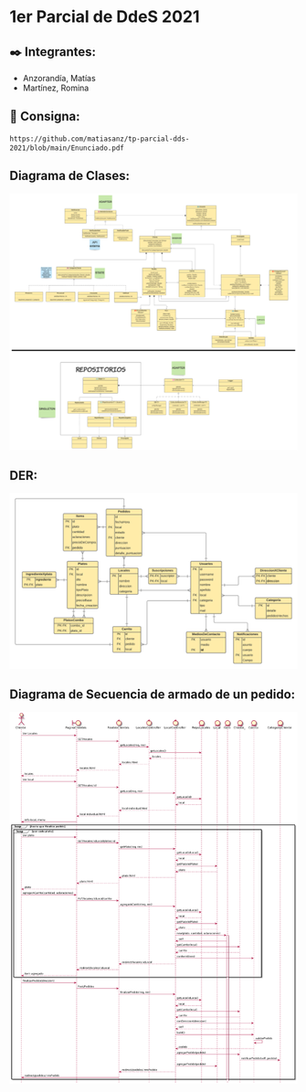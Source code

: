 # 1er Parcial de DdeS 2021

## ✒️ Integrantes:  
* Anzorandía, Matías
* Martínez, Romina

## 📌 Consigna: 
    https://github.com/matiasanz/tp-parcial-dds-2021/blob/main/Enunciado.pdf


## Diagrama de Clases: 
  ![Diagrama de clases](/Diagramas/DC.png)

## DER: 
  ![DER](/Diagramas/DER.png)

## Diagrama de Secuencia de armado de un pedido: 
  ![Diagrama de secuencia](/Diagramas/DS-Creacion-Pedido.png)
